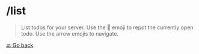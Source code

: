 # /list
> List todos for your server. Use the 🔄 emoji to repot the currently open todo. Use the arrow emojis to navigate.

 [🔙 Go back](../README)